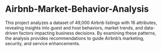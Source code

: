 # Airbnb-Market-Behavior-Analysis
 This project analyzes a dataset of 49,000 Airbnb listings with 16 attributes, revealing insights into guest and host behaviors, market trends, and data-driven factors impacting business decisions. By examining these patterns, the analysis provides recommendations to guide Airbnb’s marketing, security, and service enhancements.
